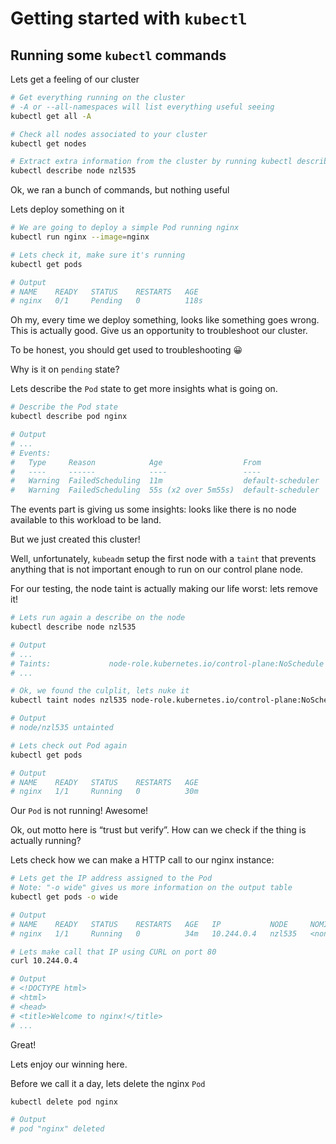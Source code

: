 # Getting started with `kubectl`

## Running some `kubectl` commands

Lets get a feeling of our cluster

```bash
# Get everything running on the cluster
# -A or --all-namespaces will list everything useful seeing
kubectl get all -A

# Check all nodes associated to your cluster
kubectl get nodes

# Extract extra information from the cluster by running kubectl describe
kubectl describe node nzl535
```

Ok, we ran a bunch of commands, but nothing useful

Lets deploy something on it

```bash
# We are going to deploy a simple Pod running nginx
kubectl run nginx --image=nginx

# Lets check it, make sure it's running
kubectl get pods

# Output
# NAME    READY   STATUS    RESTARTS   AGE
# nginx   0/1     Pending   0          118s
```

Oh my, every time we deploy something, looks like something goes wrong. This is actually good. Give us an opportunity to troubleshoot our cluster.

To be honest, you should get used to troubleshooting 😀

Why is it on `pending` state?

Lets describe the `Pod` state to get more insights what is going on.

```bash
# Describe the Pod state
kubectl describe pod nginx

# Output
# ...
# Events:
#   Type     Reason            Age                  From               Message
#   ----     ------            ----                 ----               -------
#   Warning  FailedScheduling  11m                  default-scheduler  0/1 nodes are available: 1 node(s) had untolerated taint {node-role.kubernetes.io/control-plane: }. preemption: 0/1 nodes are available: 1 Preemption is not helpful for scheduling.
#   Warning  FailedScheduling  55s (x2 over 5m55s)  default-scheduler  0/1 nodes are available: 1 node(s) had untolerated taint {node-role.kubernetes.io/control-plane: }. preemption: 0/1 nodes are available: 1 Preemption is not helpful for scheduling.
```

The events part is giving us some insights: looks like there is no node available to this workload to be land.

But we just created this cluster!

Well, unfortunately, `kubeadm` setup the first node with a `taint` that prevents anything that is not important enough to run on our control plane node.

For our testing, the node taint is actually making our life worst: lets remove it!

```bash
# Lets run again a describe on the node
kubectl describe node nzl535

# Output
# ...
# Taints:             node-role.kubernetes.io/control-plane:NoSchedule
# ...

# Ok, we found the culplit, lets nuke it
kubectl taint nodes nzl535 node-role.kubernetes.io/control-plane:NoSchedule-

# Output
# node/nzl535 untainted

# Lets check out Pod again
kubectl get pods

# Output
# NAME    READY   STATUS    RESTARTS   AGE
# nginx   1/1     Running   0          30m
```

Our `Pod` is not running! Awesome!

Ok, out motto here is “trust but verify”. How can we check if the thing is actually running?

Lets check how we can make a HTTP call to our nginx instance:

```bash
# Lets get the IP address assigned to the Pod
# Note: "-o wide" gives us more information on the output table
kubectl get pods -o wide

# Output
# NAME    READY   STATUS    RESTARTS   AGE   IP           NODE     NOMINATED NODE   READINESS GATES
# nginx   1/1     Running   0          34m   10.244.0.4   nzl535   <none>           <none>

# Lets make call that IP using CURL on port 80
curl 10.244.0.4

# Output
# <!DOCTYPE html>
# <html>
# <head>
# <title>Welcome to nginx!</title>
# ...
```

Great! 

Lets enjoy our winning here.

Before we call it a day, lets delete the nginx `Pod`

```bash
kubectl delete pod nginx

# Output
# pod "nginx" deleted
```